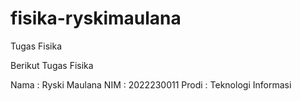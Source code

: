 # fisika-ryskimaulana
Tugas Fisika

Berikut Tugas Fisika 

Nama  : Ryski Maulana
NIM   : 2022230011
Prodi : Teknologi Informasi
